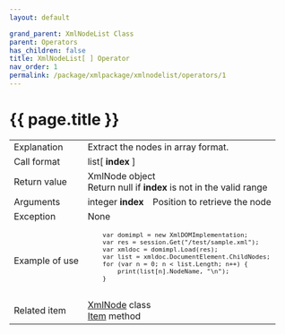 ```yaml
---
layout: default

grand_parent: XmlNodeList Class
parent: Operators
has_children: false
title: XmlNodeList[ ] Operator
nav_order: 1
permalink: /package/xmlpackage/xmlnodelist/operators/1
---
```

# {{ page.title }}

<table>
  <tr>
    <td>Explanation</td>
    <td colspan="2">Extract the nodes in array format.</td>
  </tr>
  <tr>
    <td>Call format</td>
    <td colspan="2">list[ <b>index</b> ]</td>
  </tr>
  <tr>
    <td>Return value</td>
    <td colspan="2">XmlNode object<br>Return null if <b>index</b> is not in the valid range</td>
  </tr>  
  <tr>
    <td>Arguments</td>
    <td>integer <b>index</b></td>
    <td>Position to retrieve the node</td>
  </tr>
  <tr>
    <td>Exception</td>
    <td colspan="2">None</td>
  </tr>
  <tr>
    <td>Example of use</td>
    <td colspan="2"><code><pre>
    var domimpl = new XmlDOMImplementation;
    var res = session.Get("/test/sample.xml");
    var xmldoc = domimpl.Load(res);
    var list = xmldoc.DocumentElement.ChildNodes;
    for (var n = 0; n < list.Length; n++) {
        print(list[n].NodeName, "\n");
    }
    </pre></code></td>
  </tr>
  <tr>
    <td>Related item</td>
    <td colspan="2"><a href="/package/xmlpackage/xmlnode">XmlNode</a> class<br><a href="/package/xmlpackage/xmlnodelist/methods/item">Item</a> method</td>
  </tr>
</table>



